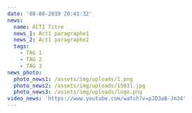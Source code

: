 ```yaml
---
date: '08-08-2019 20:41:32'
news:
  name: ACT1 Titre
  news_1: Act1 paragraphe1
  news_2: Act1 paragraphe2
  tags:
    - TAG 1
    - TAG 2
    - TAG 3
news_photo:
  photo_news1: /assets/img/uploads/1.png
  photo_news2: /assets/img/uploads/15031.jpg
  photo_news3: /assets/img/uploads/logo.png
video_news: 'https://www.youtube.com/watch?v=pJD3aB-Jm34'
---
```


